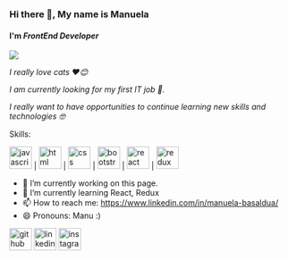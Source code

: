 ### Hi there 👋, My name is Manuela
#### **I'm** ***FrontEnd Developer***
<img src="https://media.giphy.com/media/SScTyz7dQ0Gf7c9dZ9/giphy.gif" />


*I really love cats ❤️😊*

*I am currently looking for my first IT job 🚀.*

*I really want to have opportunities to continue learning new skills and technologies 🤓*

Skills:

<img src='https://user-images.githubusercontent.com/69776374/130335092-83ed8503-c4dd-417a-a917-520b9229c52b.png' alt='javascript' height='40'> | <img src='https://user-images.githubusercontent.com/69776374/130335114-2648ed3b-6b9c-4e76-aa4d-8014befba691.png' alt='html' height='40'> | <img src='https://user-images.githubusercontent.com/69776374/130335126-3dbdbb76-399c-437e-b24b-2aabad444060.png' alt='css' height='40'> | <img src='https://user-images.githubusercontent.com/69776374/130335145-6f0eaf42-2fe4-413d-9f82-ce064953c9a5.png' alt='bootstrap' height='40'> | <img src='https://user-images.githubusercontent.com/69776374/130335164-ea21effa-7538-4eb8-a53f-662843c6e189.png' alt='react' height='40'> | <img src='https://user-images.githubusercontent.com/69776374/130335179-c6fa0b40-e536-4495-9cac-4f79a1ae3d69.png' alt='redux' height='40'>







- 🔭 I’m currently working on this page. 
- 🌱 I’m currently learning React, Redux
- 📫 How to reach me: https://www.linkedin.com/in/manuela-basaldua/ 
- 😄 Pronouns: Manu :) 


[<img src='https://cdn.jsdelivr.net/npm/simple-icons@3.0.1/icons/github.svg' alt='github' height='40' >](https://github.com/ManuBasaldua) [<img src='https://cdn.jsdelivr.net/npm/simple-icons@3.0.1/icons/linkedin.svg' alt='linkedin' height='40' >](https://www.linkedin.com/in/manuela-basaldua/) [<img src='https://cdn.jsdelivr.net/npm/simple-icons@3.0.1/icons/instagram.svg' alt='instagram' height='40'>](https://www.instagram.com/manu_basaldua17/)  



